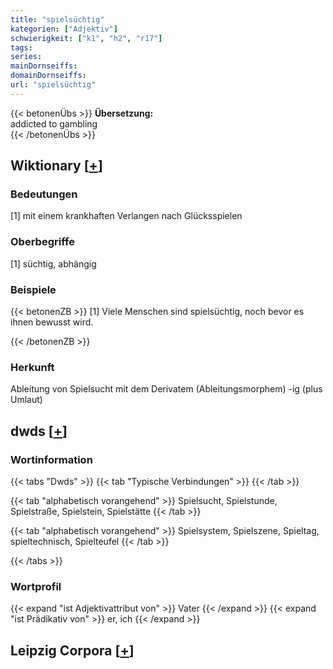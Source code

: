 ```yaml
---
title: "spielsüchtig"
kategorien: ["Adjektiv"]
schwierigkeit: ["k1", "h2", "r17"]
tags:
series:
mainDornseiffs:
domainDornseiffs:
url: "spielsüchtig"
---
```


{{< betonenÜbs >}}
**Übersetzung:**  
addicted to gambling  
{{< /betonenÜbs >}}

## Wiktionary [[+](https://de.wiktionary.org/wiki/spielsüchtig)]

### Bedeutungen
[1] mit einem krankhaften Verlangen nach Glücksspielen  

### Oberbegriffe
[1] süchtig, abhängig  

### Beispiele
{{< betonenZB >}}
[1] Viele Menschen sind spielsüchtig, noch bevor es ihnen bewusst wird.  

{{< /betonenZB >}}
### Herkunft
Ableitung von Spielsucht mit dem Derivatem (Ableitungsmorphem) -ig (plus Umlaut)  



## dwds [[+](https://www.dwds.de/wb/spielsüchtig)]

### Wortinformation
{{< tabs "Dwds" >}}
{{< tab "Typische Verbindungen" >}}
{{< /tab >}}

{{< tab "alphabetisch vorangehend" >}}
Spielsucht, Spielstunde, Spielstraße, Spielstein, Spielstätte
{{< /tab >}}

{{< tab "alphabetisch vorangehend" >}}
Spielsystem, Spielszene, Spieltag, spieltechnisch, Spielteufel
{{< /tab >}}

{{< /tabs >}}

### Wortprofil
{{< expand "ist Adjektivattribut von" >}} Vater {{< /expand >}}
{{< expand "ist Prädikativ von" >}} er, ich {{< /expand >}}

## Leipzig Corpora [[+](https://corpora.uni-leipzig.de/en/res?word=spielsüchtig&corpusId=deu_newscrawl-public_2018)]

